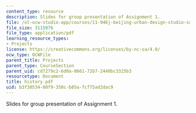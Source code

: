 ```yaml
---
content_type: resource
description: Slides for group presentation of Assignment 1.
file: /ol-ocw-studio-app/courses/11-946j-beijing-urban-design-studio-summer-2004/b3f3053480f9358cb85afcf75ad2dac9_history.pdf
file_size: 3115076
file_type: application/pdf
learning_resource_types:
- Projects
license: https://creativecommons.org/licenses/by-nc-sa/4.0/
ocw_type: OCWFile
parent_title: Projects
parent_type: CourseSection
parent_uid: cd7279c2-6d0a-0661-72b7-2440bc3325b3
resourcetype: Document
title: history.pdf
uid: b3f30534-80f9-358c-b85a-fcf75ad2dac9
---
```

Slides for group presentation of Assignment 1.